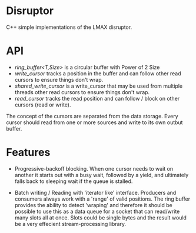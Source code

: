 Disruptor
=========

C++ simple implementations of the LMAX disruptor.


API
=========

   * *ring_buffer<T,Size>*  is a circular buffer with Power of 2 Size
   * *write_cursor*         tracks a position in the buffer and can follow
                            other read cursors to ensure things don't wrap.
   * *shared_write_cursor*  is a write_cursor that may be used from multiple threads
                            other read cursors to ensure things don't wrap.
   * *read_cursor*          tracks the read position and can follow / block
                            on other cursors (read or write).


The concept of the cursors are separated from the data storage.  Every cursor
should read from one or more sources and write to its own outbut buffer.  

Features
==========
  * Progressive-backoff blocking.  When one cursor needs to wait on another it starts
out with a busy wait, followed by a yield, and ultimately falls back to sleeping
wait if the queue is stalled.  

  * Batch writing / Reading with 'iterator like' interface.  Producers and consumers
  always work with a 'range' of valid positions.   The ring buffer provides the
  ability to detect 'wraping' and therefore it should be possible to use this as
  a data queue for a socket that can read/write many slots all at once.  Slots
  could be single bytes and the result would be a very effecient stream-processing
  library.  


